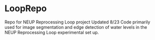 # LoopRepo
Repo for NEUP Reprocessing Loop project
Updated 8/23
Code primarily used for image segmentation and edge detection of water levels in the NEUP Reprocessing Loop experimental set up.
